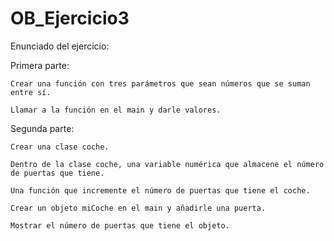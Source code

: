 # OB_Ejercicio3

Enunciado del ejercicio:

Primera parte:

    Crear una función con tres parámetros que sean números que se suman entre sí.

    Llamar a la función en el main y darle valores.

Segunda parte:

    Crear una clase coche.

    Dentro de la clase coche, una variable numérica que almacene el número de puertas que tiene.

    Una función que incremente el número de puertas que tiene el coche.

    Crear un objeto miCoche en el main y añadirle una puerta.

    Mostrar el número de puertas que tiene el objeto.
